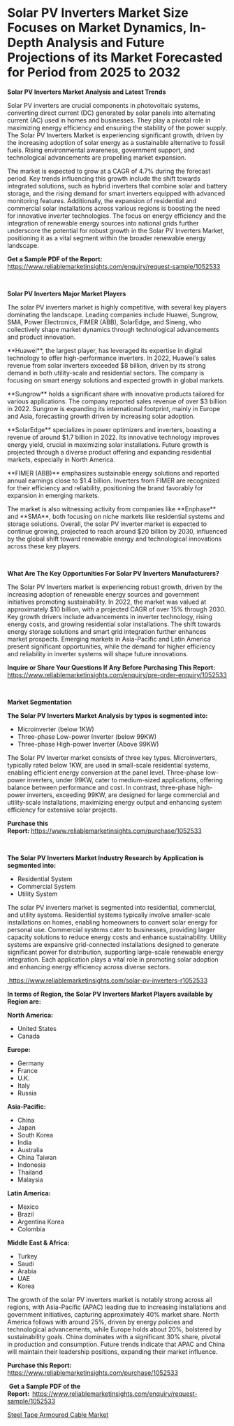 <p><h1>Solar PV Inverters Market Size Focuses on Market Dynamics, In-Depth Analysis and Future Projections of its Market Forecasted for Period from 2025 to 2032</h1></p><p><strong>Solar PV Inverters Market Analysis and Latest Trends</strong></p>
<p><p>Solar PV inverters are crucial components in photovoltaic systems, converting direct current (DC) generated by solar panels into alternating current (AC) used in homes and businesses. They play a pivotal role in maximizing energy efficiency and ensuring the stability of the power supply. The Solar PV Inverters Market is experiencing significant growth, driven by the increasing adoption of solar energy as a sustainable alternative to fossil fuels. Rising environmental awareness, government support, and technological advancements are propelling market expansion.</p><p>The market is expected to grow at a CAGR of 4.7% during the forecast period. Key trends influencing this growth include the shift towards integrated solutions, such as hybrid inverters that combine solar and battery storage, and the rising demand for smart inverters equipped with advanced monitoring features. Additionally, the expansion of residential and commercial solar installations across various regions is boosting the need for innovative inverter technologies. The focus on energy efficiency and the integration of renewable energy sources into national grids further underscore the potential for robust growth in the Solar PV Inverters Market, positioning it as a vital segment within the broader renewable energy landscape.</p></p>
<p><strong>Get a Sample PDF of the Report:&nbsp;</strong> <a href="https://www.reliablemarketinsights.com/enquiry/request-sample/1052533?utm_campaign=2456&utm_medium=2&utm_source=Github&utm_content=ia&utm_term=13022025&utm_id=solar-pv-inverters">https://www.reliablemarketinsights.com/enquiry/request-sample/1052533</a></p>
<p>&nbsp;</p>
<p><strong>Solar PV Inverters Major Market Players</strong></p>
<p><p>The solar PV inverters market is highly competitive, with several key players dominating the landscape. Leading companies include Huawei, Sungrow, SMA, Power Electronics, FIMER (ABB), SolarEdge, and Sineng, who collectively shape market dynamics through technological advancements and product innovation.</p><p>**Huawei**, the largest player, has leveraged its expertise in digital technology to offer high-performance inverters. In 2022, Huawei's sales revenue from solar inverters exceeded $8 billion, driven by its strong demand in both utility-scale and residential sectors. The company is focusing on smart energy solutions and expected growth in global markets.</p><p>**Sungrow** holds a significant share with innovative products tailored for various applications. The company reported sales revenue of over $3 billion in 2022. Sungrow is expanding its international footprint, mainly in Europe and Asia, forecasting growth driven by increasing solar adoption.</p><p>**SolarEdge** specializes in power optimizers and inverters, boasting a revenue of around $1.7 billion in 2022. Its innovative technology improves energy yield, crucial in maximizing solar installations. Future growth is projected through a diverse product offering and expanding residential markets, especially in North America.</p><p>**FIMER (ABB)** emphasizes sustainable energy solutions and reported annual earnings close to $1.4 billion. Inverters from FIMER are recognized for their efficiency and reliability, positioning the brand favorably for expansion in emerging markets.</p><p>The market is also witnessing activity from companies like **Enphase** and **SMA**, both focusing on niche markets like residential systems and storage solutions. Overall, the solar PV inverter market is expected to continue growing, projected to reach around $20 billion by 2030, influenced by the global shift toward renewable energy and technological innovations across these key players.</p></p>
<p>&nbsp;</p>
<p><strong>What Are The Key Opportunities For Solar PV Inverters Manufacturers?</strong></p>
<p><p>The Solar PV Inverters market is experiencing robust growth, driven by the increasing adoption of renewable energy sources and government initiatives promoting sustainability. In 2022, the market was valued at approximately $10 billion, with a projected CAGR of over 15% through 2030. Key growth drivers include advancements in inverter technology, rising energy costs, and growing residential solar installations. The shift towards energy storage solutions and smart grid integration further enhances market prospects. Emerging markets in Asia-Pacific and Latin America present significant opportunities, while the demand for higher efficiency and reliability in inverter systems will shape future innovations.</p></p>
<p><strong>Inquire or Share Your Questions If Any Before Purchasing This Report:</strong> <a href="https://www.reliablemarketinsights.com/enquiry/pre-order-enquiry/1052533?utm_campaign=2456&utm_medium=2&utm_source=Github&utm_content=ia&utm_term=13022025&utm_id=solar-pv-inverters">https://www.reliablemarketinsights.com/enquiry/pre-order-enquiry/1052533</a></p>
<p>&nbsp;</p>
<p><strong>Market Segmentation</strong></p>
<p><strong>The Solar PV Inverters Market Analysis by types is segmented into:</strong></p>
<p><ul><li>Microinverter (below 1KW)</li><li>Three-phase Low-power Inverter (below 99KW)</li><li>Three-phase High-power Inverter (Above 99KW)</li></ul></p>
<p><p>The Solar PV Inverter market consists of three key types. Microinverters, typically rated below 1KW, are used in small-scale residential systems, enabling efficient energy conversion at the panel level. Three-phase low-power inverters, under 99KW, cater to medium-sized applications, offering balance between performance and cost. In contrast, three-phase high-power inverters, exceeding 99KW, are designed for large commercial and utility-scale installations, maximizing energy output and enhancing system efficiency for extensive solar projects.</p></p>
<p><strong>Purchase this Report:&nbsp;</strong><a href="https://www.reliablemarketinsights.com/purchase/1052533?utm_campaign=2456&utm_medium=2&utm_source=Github&utm_content=ia&utm_term=13022025&utm_id=solar-pv-inverters">https://www.reliablemarketinsights.com/purchase/1052533</a></p>
<p>&nbsp;</p>
<p><strong>The Solar PV Inverters Market Industry Research by Application is segmented into:</strong></p>
<p><ul><li>Residential System</li><li>Commercial System</li><li>Utility System</li></ul></p>
<p><p>The solar PV inverters market is segmented into residential, commercial, and utility systems. Residential systems typically involve smaller-scale installations on homes, enabling homeowners to convert solar energy for personal use. Commercial systems cater to businesses, providing larger capacity solutions to reduce energy costs and enhance sustainability. Utility systems are expansive grid-connected installations designed to generate significant power for distribution, supporting large-scale renewable energy integration. Each application plays a vital role in promoting solar adoption and enhancing energy efficiency across diverse sectors.</p></p>
<p><a href="https://www.reliablemarketinsights.com/solar-pv-inverters-r1052533?utm_campaign=2456&utm_medium=2&utm_source=Github&utm_content=ia&utm_term=13022025&utm_id=solar-pv-inverters">&nbsp;https://www.reliablemarketinsights.com/solar-pv-inverters-r1052533</a></p>
<p><strong>In terms of Region, the Solar PV Inverters Market Players available by Region are:</strong></p>
<p>
    <p> <strong> North America: </strong>
        <ul>
            <li>United States</li>
            <li>Canada</li>
        </ul>
        </p> 
    <p> <strong> Europe: </strong>
        <ul>
            <li>Germany</li>
            <li>France</li>
            <li>U.K.</li>
            <li>Italy</li>
            <li>Russia</li>
        </ul>
        </p> 
    <p> <strong> Asia-Pacific: </strong>
        <ul>
            <li>China</li>
            <li>Japan</li>
            <li>South Korea</li>
            <li>India</li>
            <li>Australia</li>
            <li>China Taiwan</li>
            <li>Indonesia</li>
            <li>Thailand</li>
            <li>Malaysia</li>
        </ul>
        </p> 
    <p> <strong> Latin America: </strong>
        <ul>
            <li>Mexico</li>
            <li>Brazil</li>
            <li>Argentina Korea</li>
            <li>Colombia</li>
        </ul>
        </p> 
    <p> <strong> Middle East & Africa: </strong>
        <ul>
            <li>Turkey</li>
            <li>Saudi</li>
            <li>Arabia</li>
            <li>UAE</li>
            <li>Korea</li>
        </ul>
    </p>
    </p>
<p><p>The growth of the solar PV inverters market is notably strong across all regions, with Asia-Pacific (APAC) leading due to increasing installations and government initiatives, capturing approximately 40% market share. North America follows with around 25%, driven by energy policies and technological advancements, while Europe holds about 20%, bolstered by sustainability goals. China dominates with a significant 30% share, pivotal in production and consumption. Future trends indicate that APAC and China will maintain their leadership positions, expanding their market influence.</p></p>
<p><strong>Purchase this Report: </strong><a href="https://www.reliablemarketinsights.com/purchase/1052533?utm_campaign=2456&utm_medium=2&utm_source=Github&utm_content=ia&utm_term=13022025&utm_id=solar-pv-inverters">https://www.reliablemarketinsights.com/purchase/1052533</a></p>
<p>&nbsp;<strong>Get a Sample PDF of the Report:&nbsp;&nbsp;</strong><a href="https://www.reliablemarketinsights.com/enquiry/request-sample/1052533?utm_campaign=2456&utm_medium=2&utm_source=Github&utm_content=ia&utm_term=13022025&utm_id=solar-pv-inverters">https://www.reliablemarketinsights.com/enquiry/request-sample/1052533</a></p>
<p><strong></strong></p>
<p><p><a href="https://github.com/oslieselotte2192/Market-Research-Report-List-1/blob/main/steel-tape-armoured-cable-market.md?utm_campaign=2456&utm_medium=2&utm_source=Github&utm_content=ia&utm_term=13022025&utm_id=solar-pv-inverters">Steel Tape Armoured Cable Market</a></p></p>